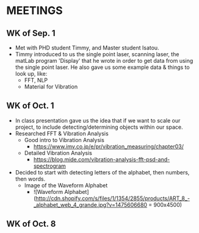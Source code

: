 # MEETINGS

## WK of Sep. 1

- Met with PHD student Timmy, and Master student Isatou.
- Timmy introduced to us the single point laser, scanning laser, the matLab program 'Display' that he wrote in order to get data from using the single point laser. He also gave us some example data & things to look up, like:
	- FFT, NLP
	- Material for Vibration

## WK of Oct. 1

- In class presentation gave us the idea that if we want to scale our project, to include detecting/determining objects within our space.
- Researched FFT & Vibration Analysis
	- Good intro to Vibration Analysis
		- https://www.imv.co.jp/e/pr/vibration_measuring/chapter03/
	- Detailed Vibration Analysis
		- https://blog.mide.com/vibration-analysis-fft-psd-and-spectrogram
- Decided to start with detecting letters of the alphabet, then numbers, then words.
	- Image of the Waveform Alphabet
		- ![Waveform Alphabet](http://cdn.shopify.com/s/files/1/1354/2855/products/ART_8_-_alphabet_web_4_grande.jpg?v=1475606680 = 900x4500)

## WK of Oct. 8